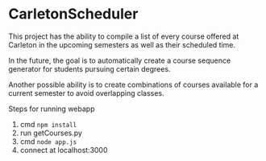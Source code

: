 # CarletonScheduler

This project has the ability to compile a list of every course offered at Carleton in the upcoming semesters as well as their scheduled time.

In the future, the goal is to automatically create a course sequence generator for students pursuing certain degrees.

Another possible ability is to create combinations of courses available for a current semester to avoid overlapping classes.


Steps for running webapp

1. cmd `npm install`
2. run getCourses.py
3. cmd `node app.js`
4. connect at localhost:3000

